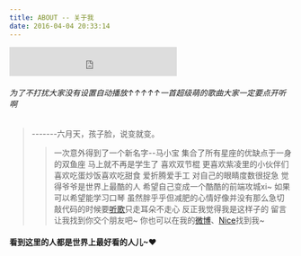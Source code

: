 ```yaml
---
title: ABOUT -- 关于我
date: 2016-04-04 20:33:14
---
```



<!-- 我的<a href="https://github.com/maxxiaobao/Resume">简历</a> -->
<iframe frameborder="no" border="0" marginwidth="0" marginheight="0" width=298 height=52 src="http://music.163.com/outchain/player?type=2&id=2866921&auto=0&height=32"></iframe>

###### 为了不打扰大家没有设置自动播放↑↑↑↑↑一首超级萌的歌曲大家一定要点开听啊

>-------六月天，孩子脸，说变就变。
>>一次意外得到了一个新名字--马小宝
集合了所有星座的优缺点于一身的双鱼座
马上就不再是学生了
喜欢双节棍 更喜欢紫凌里的小伙伴们
喜欢吃蛋炒饭喜欢吃甜食
爱折腾爱手工
对自己的眼睛度数很捉急
觉得爷爷是世界上最酷的人
希望自己变成一个酷酷的前端攻城xi~
如果可以希望能学习口琴
虽然胖乎乎但减肥的心情好像并没有那么急切
敲代码的时候要<a href="http://music.163.com/#/user/home?id=73924893">听歌</a>只走耳朵不走心
反正我觉得我是这样子的
留言让我找到你交个朋友吧~
你也可以在我的<a href="http://weibo.com/maxxiaobao">微博</a>、<a href="http://www.oneniceapp.com/user/5480405">Nice</a>找到我~


#### 看到这里的人都是世界上最好看的人儿~❤